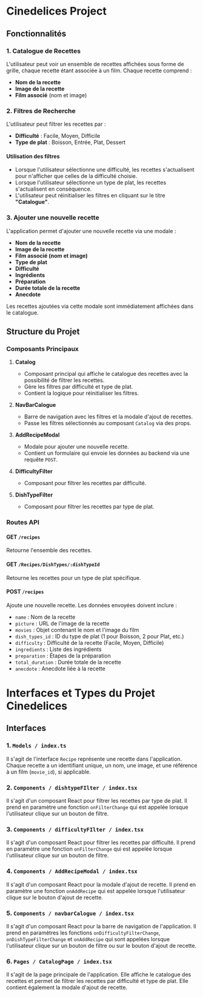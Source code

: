 # Cinedelices Project

## Fonctionnalités

### 1. Catalogue de Recettes

L'utilisateur peut voir un ensemble de recettes affichées sous forme de grille, chaque recette étant associée à un film. Chaque recette comprend :

-   **Nom de la recette**
-   **Image de la recette**
-   **Film associé** (nom et image)

### 2. Filtres de Recherche

L'utilisateur peut filtrer les recettes par :

-   **Difficulté** : Facile, Moyen, Difficile
-   **Type de plat** : Boisson, Entrée, Plat, Dessert

#### Utilisation des filtres

-   Lorsque l'utilisateur sélectionne une difficulté, les recettes s'actualisent pour n'afficher que celles de la difficulté choisie.
-   Lorsque l'utilisateur sélectionne un type de plat, les recettes s'actualisent en conséquence.
-   L'utilisateur peut réinitialiser les filtres en cliquant sur le titre **"Catalogue"**.

### 3. Ajouter une nouvelle recette

L'application permet d'ajouter une nouvelle recette via une modale :

-   **Nom de la recette**
-   **Image de la recette**
-   **Film associé (nom et image)**
-   **Type de plat**
-   **Difficulté**
-   **Ingrédients**
-   **Préparation**
-   **Durée totale de la recette**
-   **Anecdote**

Les recettes ajoutées via cette modale sont immédiatement affichées dans le catalogue.

## Structure du Projet

### Composants Principaux

1. **Catalog**

    - Composant principal qui affiche le catalogue des recettes avec la possibilité de filtrer les recettes.
    - Gère les filtres par difficulté et type de plat.
    - Contient la logique pour réinitialiser les filtres.

2. **NavBarCalogue**

    - Barre de navigation avec les filtres et la modale d'ajout de recettes.
    - Passe les filtres sélectionnés au composant `Catalog` via des props.

3. **AddRecipeModal**

    - Modale pour ajouter une nouvelle recette.
    - Contient un formulaire qui envoie les données au backend via une requête `POST`.

4. **DifficultyFilter**
    - Composant pour filtrer les recettes par difficulté.
5. **DishTypeFilter**
    - Composant pour filtrer les recettes par type de plat.

### Routes API

#### GET `/recipes`

Retourne l'ensemble des recettes.

#### GET `/Recipes/DishTypes/:dishTypeId`

Retourne les recettes pour un type de plat spécifique.

#### POST `/recipes`

Ajoute une nouvelle recette. Les données envoyées doivent inclure :

-   `name` : Nom de la recette
-   `picture` : URL de l'image de la recette
-   `movies` : Objet contenant le nom et l'image du film
-   `dish_types_id` : ID du type de plat (1 pour Boisson, 2 pour Plat, etc.)
-   `difficulty` : Difficulté de la recette (Facile, Moyen, Difficile)
-   `ingredients` : Liste des ingrédients
-   `preparation` : Étapes de la préparation
-   `total_duration` : Durée totale de la recette
-   `anecdote` : Anecdote liée à la recette

# Interfaces et Types du Projet Cinedelices

## Interfaces

### 1. `Models / index.ts`

Il s'agit de l'interface `Recipe` représente une recette dans l'application. Chaque recette a un identifiant unique, un nom, une image, et une référence à un film (`movie_id`), si applicable.

### 2. `Components / dishtypeFIlter / index.tsx`

Il s'agit d'un composant React pour filtrer les recettes par type de plat. Il prend en paramètre une fonction `onFilterChange` qui est appelée lorsque l'utilisateur clique sur un bouton de filtre.

### 3. `Components / difficultyFIlter / index.tsx`

Il s'agit d'un composant React pour filtrer les recettes par difficulté. Il prend en paramètre une fonction `onFilterChange` qui est appelée lorsque l'utilisateur clique sur un bouton de filtre.

### 4. `Components / AddRecipeModal / index.tsx`

Il s'agit d'un composant React pour la modale d'ajout de recette. Il prend en paramètre une fonction `onAddRecipe` qui est appelée lorsque l'utilisateur clique sur le bouton d'ajout de recette.

### 5. `Components / navbarCalogue / index.tsx`

Il s'agit d'un composant React pour la barre de navigation de l'application. Il prend en paramètres les fonctions `onDifficultyFilterChange`, `onDishTypeFilterChange` et `onAddRecipe` qui sont appelées lorsque l'utilisateur clique sur un bouton de filtre ou sur le bouton d'ajout de recette.

### 6. `Pages / CatalogPage / index.tsx`

Il s'agit de la page principale de l'application. Elle affiche le catalogue des recettes et permet de filtrer les recettes par difficulté et type de plat. Elle contient également la modale d'ajout de recette.

